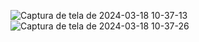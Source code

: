 ![Captura de tela de 2024-03-18 10-37-13](https://github.com/Isabelle-Matos/Grafos/assets/79115662/2df70dcb-da0c-483b-bd36-f39f3ef12041)
![Captura de tela de 2024-03-18 10-37-26](https://github.com/Isabelle-Matos/Grafos/assets/79115662/75b1d546-6a88-42c9-8b72-b67c8584dfe7)
